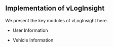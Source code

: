## Implementation of vLogInsight

We present the key modules of vLogInsight here.

* User Information

* Vehicle Information


